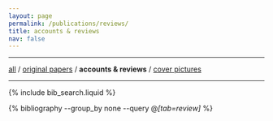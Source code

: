 ```yaml
---
layout: page
permalink: /publications/reviews/
title: accounts & reviews
nav: false
---
```


<hr/>

[all](https://wongzit.github.io/publications/) / [original papers](https://wongzit.github.io/publications/oripap/) / **accounts & reviews** / [cover pictures](https://wongzit.github.io/publications/cover/)

<hr/>

<!-- _pages/publications.md -->

<!-- Bibsearch Feature -->

{% include bib_search.liquid %}

<div class="publications">

{% bibliography --group_by none --query @*[tab=review]* %}

</div>

